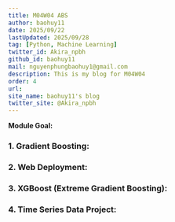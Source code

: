 ```yaml
---
title: M04W04 ABS
author: baohuy11
date: 2025/09/22
lastUpdated: 2025/09/28
tag: [Python, Machine Learning]
twitter_id: Akira_npbh
github_id: baohuy11
mail: nguyenphungbaohuy1@gmail.com
description: This is my blog for M04W04
order: 4
url: 
site_name: baohuy11's blog
twitter_site: @Akira_npbh
---
```





**Module Goal:** 


### **1. Gradient Boosting:** 



### **2. Web Deployment:** 



### **3. XGBoost (Extreme Gradient Boosting):** 



### **4. Time Series Data Project:** 
